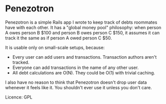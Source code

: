 Penezotron
==========

Penezotron is a simple Rails app I wrote to keep track of debts
roommates have with each other. It has a "global money pool" philosophy:
when person A owes person B $100 and person B owes person C $150, it
assumes it can track it the same as if person A owed person C $50.

It is usable only on small-scale setups, because:
* Every user can add users and transactions. Transaction authors aren't tracked.
* Everyone can add transactions in the name of any other user.
* All debt calculations are O(N). They could be O(1) with trivial caching.

I also have no reason to think that Penezotron doesn't drop user data
whenever it feels like it. You shouldn't ever use it unless you don't care.

Licence: GPL
